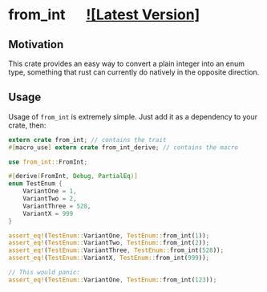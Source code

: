 # from_int &emsp; [![Latest Version]][crates.io]

[crates.io]: https://crates.io/crates/from_int

## Motivation

This crate provides an easy way to convert a plain integer into an enum type, something that rust can currently do natively in the opposite direction.

## Usage

Usage of `from_int` is extremely simple. Just add it as a dependency to your crate, then:

```rust
extern crate from_int; // contains the trait
#[macro_use] extern crate from_int_derive; // contains the macro

use from_int::FromInt;

#[derive(FromInt, Debug, PartialEq)]
enum TestEnum {
    VariantOne = 1,
    VariantTwo = 2,
    VariantThree = 528,
    VariantX = 999
}

assert_eq!(TestEnum::VariantOne, TestEnum::from_int(1));
assert_eq!(TestEnum::VariantTwo, TestEnum::from_int(2));
assert_eq!(TestEnum::VariantThree, TestEnum::from_int(528));
assert_eq!(TestEnum::VariantX, TestEnum::from_int(999));

// This would panic:
assert_eq!(TestEnum::VariantOne, TestEnum::from_int(123));
```
